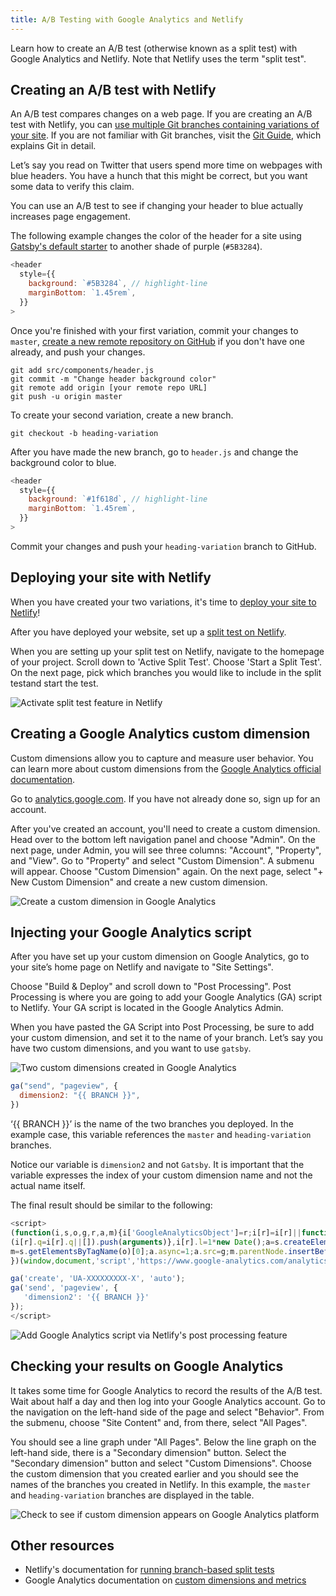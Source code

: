 ```yaml
---
title: A/B Testing with Google Analytics and Netlify
---
```


Learn how to create an A/B test (otherwise known as a split test) with Google Analytics and Netlify. Note that Netlify uses the term "split test".

## Creating an A/B test with Netlify

An A/B test compares changes on a web page. If you are creating an A/B test with Netlify, you can [use multiple Git branches containing variations of your site](https://docs.netlify.com/site-deploys/split-testing/#run-a-branch-based-test). If you are not familiar with Git branches, visit the [Git Guide](http://rogerdudler.github.io/git-guide/), which explains Git in detail.

Let’s say you read on Twitter that users spend more time on webpages with blue headers. You have a hunch that this might be correct, but you want some data to verify this claim.

You can use an A/B test to see if changing your header to blue actually increases page engagement.

The following example changes the color of the header for a site using [Gatsby's default starter](https://github.com/gatsbyjs/gatsby-starter-default) to another shade of purple (`#5B3284`).

```javascript:title=src/components/header.js
<header
  style={{
    background: `#5B3284`, // highlight-line
    marginBottom: `1.45rem`,
  }}
>
```

Once you're finished with your first variation, commit your changes to `master`, [create a new remote repository on GitHub](https://help.github.com/en/github/getting-started-with-github/create-a-repo) if you don't have one already, and push your changes.

```shell
git add src/components/header.js
git commit -m "Change header background color"
git remote add origin [your remote repo URL]
git push -u origin master
```

To create your second variation, create a new branch.

```shell
git checkout -b heading-variation
```

After you have made the new branch, go to `header.js` and change the background color to blue.

```javascript:title=src/components/header.js
<header
  style={{
    background: `#1f618d`, // highlight-line
    marginBottom: `1.45rem`,
  }}
>
```

Commit your changes and push your `heading-variation` branch to GitHub.

## Deploying your site with Netlify

When you have created your two variations, it's time to [deploy your site to Netlify](/docs/deploying-to-netlify/)!

After you have deployed your website, set up a [split test on Netlify](https://docs.netlify.com/site-deploys/split-testing/).

When you are setting up your split test on Netlify, navigate to the homepage of your project. Scroll down to 'Active Split Test'. Choose 'Start a Split Test'. On the next page, pick which branches you would like to include in the split testand start the test.

![Activate split test feature in Netlify](./images/start-split-test.gif)

## Creating a Google Analytics custom dimension

Custom dimensions allow you to capture and measure user behavior. You can learn more about custom dimensions from the [Google Analytics official documentation](https://support.google.com/analytics/answer/2709829?hl=en).

Go to [analytics.google.com](https://analytics.google.com). If you have not already done so, sign up for an account.

After you've created an account, you'll need to create a custom dimension. Head over to the bottom left navigation panel and choose "Admin". On the next page, under Admin, you will see three columns: "Account", "Property", and "View". Go to "Property" and select "Custom Dimension". A submenu will appear. Choose "Custom Dimension" again. On the next page, select "+ New Custom Dimension" and create a new custom dimension.

![Create a custom dimension in Google Analytics](./images/create-custom-dimension.gif)

## Injecting your Google Analytics script

After you have set up your custom dimension on Google Analytics, go to your site’s home page on Netlify and navigate to "Site Settings".

Choose "Build & Deploy" and scroll down to "Post Processing". Post Processing is where you are going to add your Google Analytics (GA) script to Netlify. Your GA script is located in the Google Analytics Admin.

When you have pasted the GA Script into Post Processing, be sure to add your custom dimension, and set it to the name of your branch. Let’s say you have two custom dimensions, and you want to use `gatsby`.

![Two custom dimensions created in Google Analytics](./images/custom-dimensions-screenshot.png)

```javascript
ga("send", "pageview", {
  dimension2: "{{ BRANCH }}",
})
```

‘{{ BRANCH }}’ is the name of the two branches you deployed. In the example case, this variable references the `master` and `heading-variation` branches.

Notice our variable is `dimension2` and not `Gatsby`. It is important that the variable expresses the index of your custom dimension name and not the actual name itself.

The final result should be similar to the following:

```javascript
<script>
(function(i,s,o,g,r,a,m){i['GoogleAnalyticsObject']=r;i[r]=i[r]||function(){
(i[r].q=i[r].q||[]).push(arguments)},i[r].l=1*new Date();a=s.createElement(o),
m=s.getElementsByTagName(o)[0];a.async=1;a.src=g;m.parentNode.insertBefore(a,m)
})(window,document,'script','https://www.google-analytics.com/analytics.js','ga');

ga('create', 'UA-XXXXXXXXX-X', 'auto');
ga('send', 'pageview', {
   'dimension2': '{{ BRANCH }}'
});
</script>
```

![Add Google Analytics script via Netlify's post processing feature](./images/netlify-post-processing.gif)

## Checking your results on Google Analytics

It takes some time for Google Analytics to record the results of the A/B test. Wait about half a day and then log into your Google Analytics account. Go to the navigation on the left-hand side of the page and select "Behavior". From the submenu, choose "Site Content" and, from there, select "All Pages".

You should see a line graph under "All Pages". Below the line graph on the left-hand side, there is a "Secondary dimension" button. Select the "Secondary dimension" button and select "Custom Dimensions". Choose the custom dimension that you created earlier and you should see the names of the branches you created in Netlify. In this example, the `master` and `heading-variation` branches are displayed in the table.

![Check to see if custom dimension appears on Google Analytics platform](./images/checking-custom-dimension.gif)

## Other resources

- Netlify's documentation for [running branch-based split tests](https://docs.netlify.com/site-deploys/split-testing/)
- Google Analytics documentation on [custom dimensions and metrics](https://support.google.com/analytics/answer/2709828)
